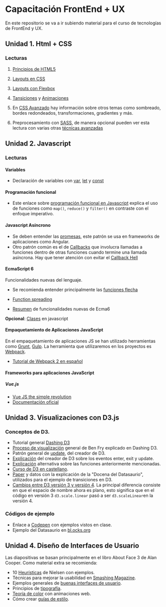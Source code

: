 # Capacitación FrontEnd + UX

En este repositorio se va a ir subiendo material para el curso de tecnologías de FrontEnd y UX.


## Unidad 1. Html + CSS

### Lecturas
1. [Principios de HTML5](https://developer.mozilla.org/es/docs/HTML/HTML5)
2. [Layouts en CSS](https://developer.mozilla.org/en-US/docs/Learn/CSS/CSS_layout/Introduction)
3. [Layouts con Flexbox](https://css-tricks.com/snippets/css/a-guide-to-flexbox/)
4. [Tansiciones](https://www.w3schools.com/css/css3_transitions.asp) y [Animaciones](https://css-tricks.com/almanac/properties/a/animation/)
5. En [CSS Avanzado](http://www.htmldog.com/guides/css/advanced/) hay información sobre otros temas como sombreado, bordes redondeados, transformaciones, gradientes y más.

6. Preprocesamiento con [SASS](http://sass-lang.com/guide), de manera opcional pueden ver esta lectura con varias otras [técnicas avanzadas](https://m.alphasights.com/css-evolution-from-css-sass-bem-css-modules-to-styled-components-d4c1da3a659b)

## Unidad 2. Javascript
### Lecturas
#### Variables
* Declaración de variables con [var](https://developer.mozilla.org/es/docs/Web/JavaScript/Referencia/Sentencias/var), [let](https://developer.mozilla.org/es/docs/Web/JavaScript/Referencia/Sentencias/let) y [const](https://developer.mozilla.org/es/docs/Web/JavaScript/Referencia/Sentencias/const)

#### Programación funcional
* Este enlace sobre [programación funcional en Javascript](https://medium.com/javascript-scene/master-the-javascript-interview-what-is-functional-programming-7f218c68b3a0) explica el uso de funciones como `map()`, `reduce()` y `filter()` en contraste con el enfoque imperativo.

#### Javascript Asíncrono

* Se deben entender las  [promesas](https://developer.mozilla.org/es/docs/Web/JavaScript/Referencia/Objetos_globales/Promise), este patrón se usa en frameworks de aplicaciones como Angular.
* Otro patrón común es el de [Callbacks](http://recurial.com/programming/understanding-callback-functions-in-javascript/) que involucra llamadas a funciones dentro de otras funciones cuando termine una llamada asíncrona. Hay que tener atención con evitar el [Callback Hell](http://callbackhell.com/)

#### EcmaScript 6

Funcionalidades nuevas del lenguaje.

* Se recomienda entender principalmente las [funciones flecha](https://developer.mozilla.org/es/docs/Web/JavaScript/Referencia/Funciones/Arrow_functions)

* [Function spreading](https://developer.mozilla.org/en-US/docs/Web/JavaScript/Reference/Operators/Spread_operator)

* [Resumen](https://carlosazaustre.es/blog/ecmascript-6-el-nuevo-estandar-de-javascript/) de funcionalidades nuevas de Ecma6

 __Opcional__: [Clases](https://developer.mozilla.org/es/docs/Web/JavaScript/Referencia/Classes) en javascript

#### Empaquetamiento de Aplicaciones JavaScript

En el empaquetamiento de aplicaciones JS se han utilizado herramientas como [Grunt](https://gruntjs.com/), [Gulp](http://gulpjs.com/). La herramienta que utilizaremos en los proyectos es [Webpack](https://webpack.github.io/docs/tutorials/getting-started/).
* [Tutorial de Webpack 2 en español](https://medium.com/@lehiarteaga/tutorial-webpack-2-f4a1e8b3473c)

#### Frameworks para aplicaciones JavaScript

##### Vue.js
* [Vue JS the simple revolution](https://www.slideshare.net/RafaelCasusoRomate/vuejs-the-simple-revolution)
* [Documentación oficial](https://vuejs.org/v2/guide/)

## Unidad 3. Visualizaciones con D3.js
### Conceptos de D3.
* Tutorial general [Dashing D3](https://www.dashingd3js.com/table-of-contents)
* [Proceso de visualización](https://www.dashingd3js.com/the-data-visualization-process) general de Ben Fry explicado en Dashing D3.
* Patrón general de [update](https://bl.ocks.org/mbostock/3808234), del creador de D3.
* [Explicación](https://bost.ocks.org/mike/join/) del creador de D3 sobre los eventos enter, exit y update.
* [Explicación](http://animateddata.co.uk/lab/d3enterexit/) alternativa sobre las funciones anteriormente mencionadas.
* [Curso de D3 en castellano](http://gcoch.github.io/D3-tutorial/).
* [Paper](https://www.autodeskresearch.com/publications/samestats) y datos con la explicación de la "Docena del Datasaurio", utilizados para el ejemplo de transiciones en D3.
* [Cambios entre D3 versión 3 y versión 4](https://github.com/d3/d3/blob/master/CHANGES.md). La principal diferencia consiste en que el espacio de nombre ahora es plano, esto significa que en el código en versión 3 `d3.scale.linear` pasó a ser `d3.scaleLinear`en la versión 4.

### Códigos de ejemplo
* Enlace a [Codepen](https://codepen.io/dfavila/pens/public/) con ejemplos vistos en clase.
* Ejemplo del Datasaurio en [bl.ocks.org](https://bl.ocks.org/dfao/1fbd5b529afeaddbc7f80244ee83a2df)

## Unidad 4. Diseño de Interfaces de Usuario

Las diapositivas se basan principalmente en el libro About Face 3 de Alan Cooper. Como material extra se recomienda:
* 10 [Heurísticas](https://blog.prototypr.io/10-usability-heuristics-with-examples-4a81ada920c) de Nielsen con ejemplos.
* Técnicas para mejorar la usabilidad en [Smashing Magazine](https://www.smashingmagazine.com/2008/12/10-useful-techniques-to-improve-your-user-interface-designs/).
* Ejemplos generales de [buenas interfaces de usuario](http://www.goodui.org/).
* Principios de [tipografía](http://practicaltypography.com/).
* [Teoría de color](https://css-tricks.com/nerds-guide-color-web/) con animaciones web.
* Cómo crear [guías de estilo](https://designmodo.com/create-style-guides/).
